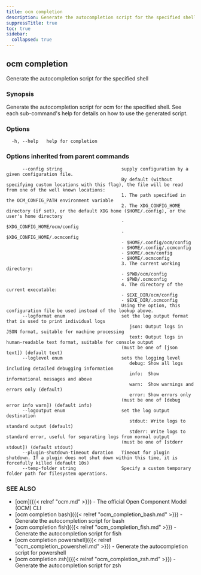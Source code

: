 ```yaml
---
title: ocm completion
description: Generate the autocompletion script for the specified shell.
suppressTitle: true
toc: true
sidebar:
  collapsed: true
---
```


## ocm completion

Generate the autocompletion script for the specified shell

### Synopsis

Generate the autocompletion script for ocm for the specified shell.
See each sub-command's help for details on how to use the generated script.


### Options

```
  -h, --help   help for completion
```

### Options inherited from parent commands

```
      --config string                      supply configuration by a given configuration file.
                                           By default (without specifying custom locations with this flag), the file will be read from one of the well known locations:
                                           1. The path specified in the OCM_CONFIG_PATH environment variable
                                           2. The XDG_CONFIG_HOME directory (if set), or the default XDG home ($HOME/.config), or the user's home directory
                                           - $XDG_CONFIG_HOME/ocm/config
                                           - $XDG_CONFIG_HOME/.ocmconfig
                                           - $HOME/.config/ocm/config
                                           - $HOME/.config/.ocmconfig
                                           - $HOME/.ocm/config
                                           - $HOME/.ocmconfig
                                           3. The current working directory:
                                           - $PWD/ocm/config
                                           - $PWD/.ocmconfig
                                           4. The directory of the current executable:
                                           - $EXE_DIR/ocm/config
                                           - $EXE_DIR/.ocmconfig
                                           Using the option, this configuration file be used instead of the lookup above.
      --logformat enum                     set the log output format that is used to print individual logs
                                              json: Output logs in JSON format, suitable for machine processing
                                              text: Output logs in human-readable text format, suitable for console output
                                           (must be one of [json text]) (default text)
      --loglevel enum                      sets the logging level
                                              debug: Show all logs including detailed debugging information
                                              info:  Show informational messages and above
                                              warn:  Show warnings and errors only (default)
                                              error: Show errors only
                                           (must be one of [debug error info warn]) (default info)
      --logoutput enum                     set the log output destination
                                              stdout: Write logs to standard output (default)
                                              stderr: Write logs to standard error, useful for separating logs from normal output
                                           (must be one of [stderr stdout]) (default stdout)
      --plugin-shutdown-timeout duration   Timeout for plugin shutdown. If a plugin does not shut down within this time, it is forcefully killed (default 10s)
      --temp-folder string                 Specify a custom temporary folder path for filesystem operations.
```

### SEE ALSO

* [ocm]({{< relref "ocm.md" >}})	 - The official Open Component Model (OCM) CLI
* [ocm completion bash]({{< relref "ocm_completion_bash.md" >}})	 - Generate the autocompletion script for bash
* [ocm completion fish]({{< relref "ocm_completion_fish.md" >}})	 - Generate the autocompletion script for fish
* [ocm completion powershell]({{< relref "ocm_completion_powershell.md" >}})	 - Generate the autocompletion script for powershell
* [ocm completion zsh]({{< relref "ocm_completion_zsh.md" >}})	 - Generate the autocompletion script for zsh

